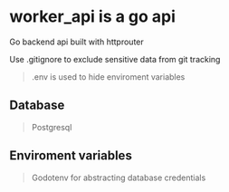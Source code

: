 # worker_api is a go api 
Go backend api built with httprouter 

Use .gitignore to exclude sensitive data from git tracking 
> .env is used to hide enviroment variables

## Database

> Postgresql

## Enviroment variables

> Godotenv for abstracting database credentials